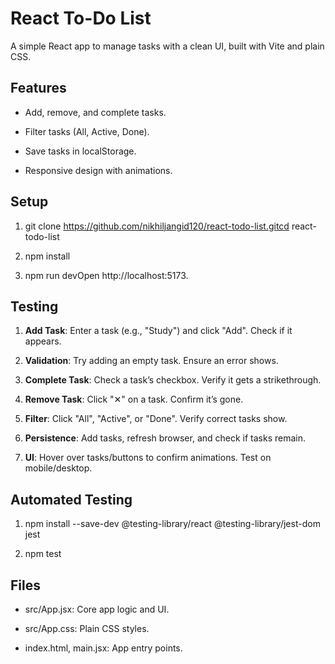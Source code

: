  React To-Do List
================ 

A simple React app to manage tasks with a clean UI, built with Vite and plain CSS.

Features
--------

*   Add, remove, and complete tasks.
    
*   Filter tasks (All, Active, Done).
    
*   Save tasks in localStorage.
    
*   Responsive design with animations.
    

Setup
-----

1.  git clone https://github.com/nikhiljangid120/react-todo-list.gitcd react-todo-list
    
2.  npm install
    
3.  npm run devOpen http://localhost:5173.
    

Testing
-------

1.  **Add Task**: Enter a task (e.g., "Study") and click "Add". Check if it appears.
    
2.  **Validation**: Try adding an empty task. Ensure an error shows.
    
3.  **Complete Task**: Check a task’s checkbox. Verify it gets a strikethrough.
    
4.  **Remove Task**: Click "✕" on a task. Confirm it’s gone.
    
5.  **Filter**: Click "All", "Active", or "Done". Verify correct tasks show.
    
6.  **Persistence**: Add tasks, refresh browser, and check if tasks remain.
    
7.  **UI**: Hover over tasks/buttons to confirm animations. Test on mobile/desktop.
    

Automated Testing
-----------------

1.  npm install --save-dev @testing-library/react @testing-library/jest-dom jest
    
2.  npm test
    

Files
-----

*   src/App.jsx: Core app logic and UI.
    
*   src/App.css: Plain CSS styles.
    
*   index.html, main.jsx: App entry points.
